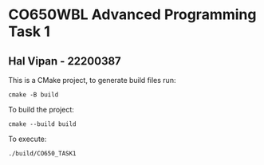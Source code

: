 # CO650WBL Advanced Programming Task 1 
## Hal Vipan - 22200387

This is a CMake project, to generate build files run:
```
cmake -B build
```
To build the project:
```
cmake --build build
```
To execute:
```
./build/CO650_TASK1
```